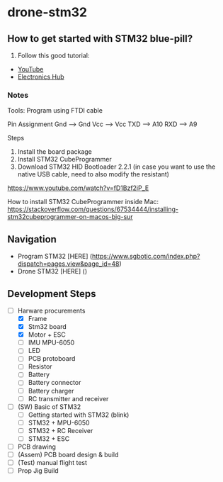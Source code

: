 # drone-stm32

## How to get started with STM32 blue-pill?
1. Follow this good tutorial: 
- [YouTube](https://www.youtube.com/watch?v=Myon8H111PQ)
- [Electronics Hub](https://www.electronicshub.org/getting-started-with-stm32f103c8t6-blue-pill/)

### Notes
Tools: Program using FTDI cable

Pin Assignment
Gnd --> Gnd
Vcc --> Vcc
TXD --> A10
RXD --> A9

Steps
1. Install the board package
2. Install STM32 CubeProgrammer
3. Download STM32 HID Bootloader 2.2.1 (in case you want to use the native USB cable, need to also modify the resistant)

https://www.youtube.com/watch?v=fD1Bzf2iP_E 

How to install STM32 CubeProgrammer inside Mac: https://stackoverflow.com/questions/67534444/installing-stm32cubeprogrammer-on-macos-big-sur 

## Navigation
- Program STM32 [HERE] (https://www.sgbotic.com/index.php?dispatch=pages.view&page_id=48)
- Drone STM32 [HERE] ()

## Development Steps
- [ ] Harware procurements
  - [x] Frame
  - [x] Stm32 board
  - [x] Motor + ESC
  - [ ] IMU MPU-6050
  - [ ] LED
  - [ ] PCB protoboard
  - [ ] Resistor
  - [ ] Battery
  - [ ] Battery connector
  - [ ] Battery charger
  - [ ] RC transmitter and receiver
- [ ] (SW) Basic of STM32
  - [ ] Getting started with STM32 (blink)
  - [ ] STM32 + MPU-6050
  - [ ] STM32 + RC Receiver
  - [ ] STM32 + ESC
- [ ] PCB drawing 
- [ ] (Assem) PCB board design & build
- [ ] (Test) manual flight test
- [ ] Prop Jig Build
